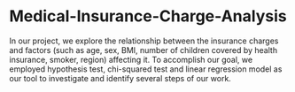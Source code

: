 # Medical-Insurance-Charge-Analysis
In our project, we explore the relationship between the insurance charges and factors (such as age, sex, BMI, number of children covered by health insurance, smoker, region) affecting it. To accomplish our goal, we employed hypothesis test, chi-squared test and linear regression model as our tool to investigate and identify several steps of our work.
